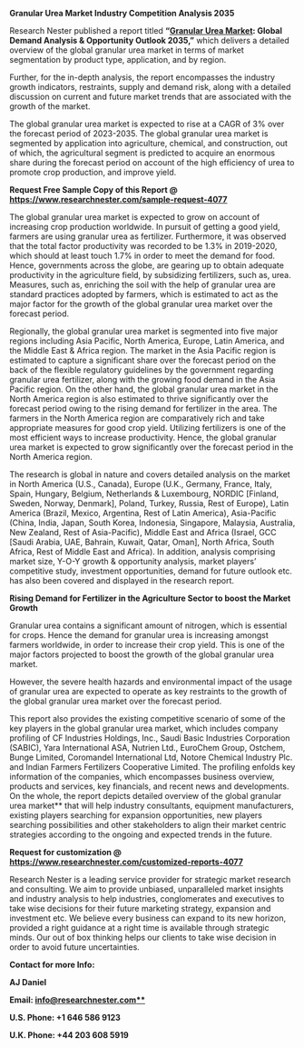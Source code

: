 ﻿**Granular Urea Market Industry Competition Analysis 2035** 

Research Nester published a report titled **“[Granular Urea Market](https://www.researchnester.com/reports/granular-urea-market/4077): Global Demand Analysis & Opportunity Outlook 2035,”** which delivers a detailed overview of the global granular urea market in terms of market segmentation by product type, application, and by region.

Further, for the in-depth analysis, the report encompasses the industry growth indicators, restraints, supply and demand risk, along with a detailed discussion on current and future market trends that are associated with the growth of the market.

The global granular urea market is expected to rise at a CAGR of 3% over the forecast period of 2023-2035. The global granular urea market is segmented by application into agriculture, chemical, and construction, out of which, the agricultural segment is predicted to acquire an enormous share during the forecast period on account of the high efficiency of urea to promote crop production, and improve yield.

**Request Free Sample Copy of this Report @ <https://www.researchnester.com/sample-request-4077>** 

The global granular urea market is expected to grow on account of increasing crop production worldwide. In pursuit of getting a good yield, farmers are using granular urea as fertilizer. Furthermore, it was observed that the total factor productivity was recorded to be 1.3% in 2019-2020, which should at least touch 1.7% in order to meet the demand for food. Hence, governments across the globe, are gearing up to obtain adequate productivity in the agriculture field, by subsidizing fertilizers, such as, urea. Measures, such as, enriching the soil with the help of granular urea are standard practices adopted by farmers, which is estimated to act as the major factor for the growth of the global granular urea market over the forecast period.

Regionally, the global granular urea market is segmented into five major regions including Asia Pacific, North America, Europe, Latin America, and the Middle East & Africa region. The market in the Asia Pacific region is estimated to capture a significant share over the forecast period on the back of the flexible regulatory guidelines by the government regarding granular urea fertilizer, along with the growing food demand in the Asia Pacific region. On the other hand, the global granular urea market in the North America region is also estimated to thrive significantly over the forecast period owing to the rising demand for fertilizer in the area. The farmers in the North America region are comparatively rich and take appropriate measures for good crop yield. Utilizing fertilizers is one of the most efficient ways to increase productivity. Hence, the global granular urea market is expected to grow significantly over the forecast period in the North America region.

The research is global in nature and covers detailed analysis on the market in North America (U.S., Canada), Europe (U.K., Germany, France, Italy, Spain, Hungary, Belgium, Netherlands & Luxembourg, NORDIC [Finland, Sweden, Norway, Denmark], Poland, Turkey, Russia, Rest of Europe), Latin America (Brazil, Mexico, Argentina, Rest of Latin America), Asia-Pacific (China, India, Japan, South Korea, Indonesia, Singapore, Malaysia, Australia, New Zealand, Rest of Asia-Pacific), Middle East and Africa (Israel, GCC [Saudi Arabia, UAE, Bahrain, Kuwait, Qatar, Oman], North Africa, South Africa, Rest of Middle East and Africa). In addition, analysis comprising market size, Y-O-Y growth & opportunity analysis, market players’ competitive study, investment opportunities, demand for future outlook etc. has also been covered and displayed in the research report.

**Rising Demand for Fertilizer in the Agriculture Sector to boost the Market Growth** 

Granular urea contains a significant amount of nitrogen, which is essential for crops. Hence the demand for granular urea is increasing amongst farmers worldwide, in order to increase their crop yield.  This is one of the major factors projected to boost the growth of the global granular urea market. 

However, the severe health hazards and environmental impact of the usage of granular urea are expected to operate as key restraints to the growth of the global granular urea market over the forecast period.

This report also provides the existing competitive scenario of some of the key players in the global granular urea market, which includes company profiling of CF Industries Holdings, Inc., Saudi Basic Industries Corporation (SABIC), Yara International ASA, Nutrien Ltd., EuroChem Group, Ostchem, Bunge Limited, Coromandel International Ltd, Notore Chemical Industry Plc. and Indian Farmers Fertilizers Cooperative Limited. The profiling enfolds key information of the companies, which encompasses business overview, products and services, key financials, and recent news and developments. On the whole, the report depicts detailed overview of the global granular urea market** that will help industry consultants, equipment manufacturers, existing players searching for expansion opportunities, new players searching possibilities and other stakeholders to align their market centric strategies according to the ongoing and expected trends in the future. 

**Request for customization @ <https://www.researchnester.com/customized-reports-4077>**      

Research Nester is a leading service provider for strategic market research and consulting. We aim to provide unbiased, unparalleled market insights and industry analysis to help industries, conglomerates and executives to take wise decisions for their future marketing strategy, expansion and investment etc. We believe every business can expand to its new horizon, provided a right guidance at a right time is available through strategic minds. Our out of box thinking helps our clients to take wise decision in order to avoid future uncertainties.

**Contact for more Info:**

**AJ Daniel**

**Email: [info@researchnester.com**](mailto:info@researchnester.com)**

**U.S. Phone: +1 646 586 9123** 

**U.K. Phone: +44 203 608 5919**




